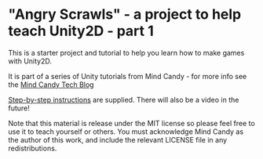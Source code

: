 "Angry Scrawls" - a project to help teach Unity2D - part 1
==========================================================

This is a starter project and tutorial to help you learn how to make games with Unity2D.

It is part of a series of Unity tutorials from Mind Candy - for more info see the [Mind Candy Tech Blog](http://tech.mindcandy.com/)

[Step-by-step instructions](AngryScrawlsInstructions.pdf) are supplied. There will also be a video in the future!

Note that this material is release under the MIT license so please feel free to use it to teach yourself or others. You must acknowledge Mind Candy as the author of this work, and include the relevant LICENSE file in any redistributions.

